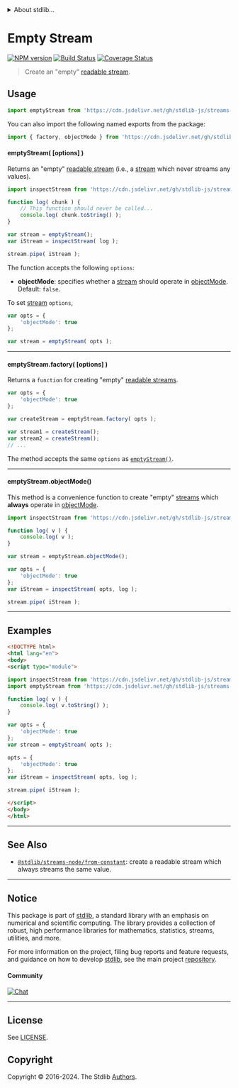 <!--

@license Apache-2.0

Copyright (c) 2018 The Stdlib Authors.

Licensed under the Apache License, Version 2.0 (the "License");
you may not use this file except in compliance with the License.
You may obtain a copy of the License at

   http://www.apache.org/licenses/LICENSE-2.0

Unless required by applicable law or agreed to in writing, software
distributed under the License is distributed on an "AS IS" BASIS,
WITHOUT WARRANTIES OR CONDITIONS OF ANY KIND, either express or implied.
See the License for the specific language governing permissions and
limitations under the License.

-->


<details>
  <summary>
    About stdlib...
  </summary>
  <p>We believe in a future in which the web is a preferred environment for numerical computation. To help realize this future, we've built stdlib. stdlib is a standard library, with an emphasis on numerical and scientific computation, written in JavaScript (and C) for execution in browsers and in Node.js.</p>
  <p>The library is fully decomposable, being architected in such a way that you can swap out and mix and match APIs and functionality to cater to your exact preferences and use cases.</p>
  <p>When you use stdlib, you can be absolutely certain that you are using the most thorough, rigorous, well-written, studied, documented, tested, measured, and high-quality code out there.</p>
  <p>To join us in bringing numerical computing to the web, get started by checking us out on <a href="https://github.com/stdlib-js/stdlib">GitHub</a>, and please consider <a href="https://opencollective.com/stdlib">financially supporting stdlib</a>. We greatly appreciate your continued support!</p>
</details>

# Empty Stream

[![NPM version][npm-image]][npm-url] [![Build Status][test-image]][test-url] [![Coverage Status][coverage-image]][coverage-url] <!-- [![dependencies][dependencies-image]][dependencies-url] -->

> Create an "empty" [readable stream][readable-stream].



<section class="usage">

## Usage

```javascript
import emptyStream from 'https://cdn.jsdelivr.net/gh/stdlib-js/streams-node-empty@esm/index.mjs';
```

You can also import the following named exports from the package:

```javascript
import { factory, objectMode } from 'https://cdn.jsdelivr.net/gh/stdlib-js/streams-node-empty@esm/index.mjs';
```

<a name="empty-stream"></a>

#### emptyStream( \[options] )

Returns an "empty" [readable stream][readable-stream] (i.e., a [stream][stream] which never streams any values).

```javascript
import inspectStream from 'https://cdn.jsdelivr.net/gh/stdlib-js/streams-node-inspect-sink@esm/index.mjs';

function log( chunk ) {
    // This function should never be called...
    console.log( chunk.toString() );
}

var stream = emptyStream();
var iStream = inspectStream( log );

stream.pipe( iStream );
```

The function accepts the following `options`:

-   **objectMode**: specifies whether a [stream][stream] should operate in [objectMode][object-mode]. Default: `false`.

To set [stream][stream] `options`,

```javascript
var opts = {
    'objectMode': true
};

var stream = emptyStream( opts );
```

* * *

#### emptyStream.factory( \[options] )

Returns a `function` for creating "empty" [readable streams][readable-stream].

```javascript
var opts = {
    'objectMode': true
};

var createStream = emptyStream.factory( opts );

var stream1 = createStream();
var stream2 = createStream();
// ...
```

The method accepts the same `options` as [`emptyStream()`](#empty-stream).

* * *

#### emptyStream.objectMode()

This method is a convenience function to create "empty" [streams][stream] which **always** operate in [objectMode][object-mode].

```javascript
import inspectStream from 'https://cdn.jsdelivr.net/gh/stdlib-js/streams-node-inspect-sink@esm/index.mjs';

function log( v ) {
    console.log( v );
}

var stream = emptyStream.objectMode();

var opts = {
    'objectMode': true
};
var iStream = inspectStream( opts, log );

stream.pipe( iStream );
```

</section>

<!-- /.usage -->

<section class="notes">

</section>

<!-- /.notes -->

* * *

<section class="examples">

## Examples

<!-- eslint no-undef: "error" -->

```html
<!DOCTYPE html>
<html lang="en">
<body>
<script type="module">

import inspectStream from 'https://cdn.jsdelivr.net/gh/stdlib-js/streams-node-inspect-sink@esm/index.mjs';
import emptyStream from 'https://cdn.jsdelivr.net/gh/stdlib-js/streams-node-empty@esm/index.mjs';

function log( v ) {
    console.log( v.toString() );
}

var opts = {
    'objectMode': true
};
var stream = emptyStream( opts );

opts = {
    'objectMode': true
};
var iStream = inspectStream( opts, log );

stream.pipe( iStream );

</script>
</body>
</html>
```

</section>

<!-- /.examples -->

<!-- Section for describing a command-line interface. -->



<!-- Section for related `stdlib` packages. Do not manually edit this section, as it is automatically populated. -->

<section class="related">

* * *

## See Also

-   <span class="package-name">[`@stdlib/streams-node/from-constant`][@stdlib/streams/node/from-constant]</span><span class="delimiter">: </span><span class="description">create a readable stream which always streams the same value.</span>

</section>

<!-- /.related -->

<!-- Section for all links. Make sure to keep an empty line after the `section` element and another before the `/section` close. -->


<section class="main-repo" >

* * *

## Notice

This package is part of [stdlib][stdlib], a standard library with an emphasis on numerical and scientific computing. The library provides a collection of robust, high performance libraries for mathematics, statistics, streams, utilities, and more.

For more information on the project, filing bug reports and feature requests, and guidance on how to develop [stdlib][stdlib], see the main project [repository][stdlib].

#### Community

[![Chat][chat-image]][chat-url]

---

## License

See [LICENSE][stdlib-license].


## Copyright

Copyright &copy; 2016-2024. The Stdlib [Authors][stdlib-authors].

</section>

<!-- /.stdlib -->

<!-- Section for all links. Make sure to keep an empty line after the `section` element and another before the `/section` close. -->

<section class="links">

[npm-image]: http://img.shields.io/npm/v/@stdlib/streams-node-empty.svg
[npm-url]: https://npmjs.org/package/@stdlib/streams-node-empty

[test-image]: https://github.com/stdlib-js/streams-node-empty/actions/workflows/test.yml/badge.svg?branch=v0.2.1
[test-url]: https://github.com/stdlib-js/streams-node-empty/actions/workflows/test.yml?query=branch:v0.2.1

[coverage-image]: https://img.shields.io/codecov/c/github/stdlib-js/streams-node-empty/main.svg
[coverage-url]: https://codecov.io/github/stdlib-js/streams-node-empty?branch=main

<!--

[dependencies-image]: https://img.shields.io/david/stdlib-js/streams-node-empty.svg
[dependencies-url]: https://david-dm.org/stdlib-js/streams-node-empty/main

-->

[chat-image]: https://img.shields.io/gitter/room/stdlib-js/stdlib.svg
[chat-url]: https://app.gitter.im/#/room/#stdlib-js_stdlib:gitter.im

[stdlib]: https://github.com/stdlib-js/stdlib

[stdlib-authors]: https://github.com/stdlib-js/stdlib/graphs/contributors

[cli-section]: https://github.com/stdlib-js/streams-node-empty#cli
[cli-url]: https://github.com/stdlib-js/streams-node-empty/tree/cli
[@stdlib/streams-node-empty]: https://github.com/stdlib-js/streams-node-empty/tree/main

[umd]: https://github.com/umdjs/umd
[es-module]: https://developer.mozilla.org/en-US/docs/Web/JavaScript/Guide/Modules

[deno-url]: https://github.com/stdlib-js/streams-node-empty/tree/deno
[deno-readme]: https://github.com/stdlib-js/streams-node-empty/blob/deno/README.md
[umd-url]: https://github.com/stdlib-js/streams-node-empty/tree/umd
[umd-readme]: https://github.com/stdlib-js/streams-node-empty/blob/umd/README.md
[esm-url]: https://github.com/stdlib-js/streams-node-empty/tree/esm
[esm-readme]: https://github.com/stdlib-js/streams-node-empty/blob/esm/README.md
[branches-url]: https://github.com/stdlib-js/streams-node-empty/blob/main/branches.md

[stdlib-license]: https://raw.githubusercontent.com/stdlib-js/streams-node-empty/main/LICENSE

[stream]: https://nodejs.org/api/stream.html

[object-mode]: https://nodejs.org/api/stream.html#stream_object_mode

[readable-stream]: https://nodejs.org/api/stream.html

<!-- <related-links> -->

[@stdlib/streams/node/from-constant]: https://github.com/stdlib-js/streams-node-from-constant/tree/esm

<!-- </related-links> -->

</section>

<!-- /.links -->
